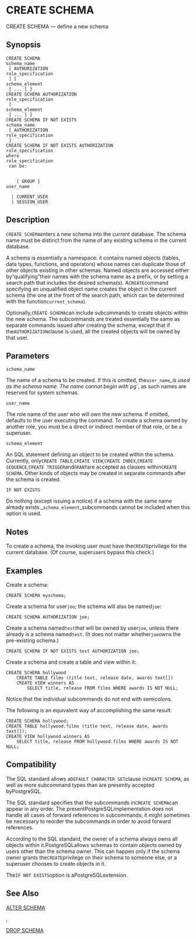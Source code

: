 # CREATE SCHEMA

CREATE SCHEMA — define a new schema

## Synopsis

```text
CREATE SCHEMA 
schema_name
 [ AUTHORIZATION 
role_specification
 ] [ 
schema_element
 [ ... ] ]
CREATE SCHEMA AUTHORIZATION 
role_specification
 [ 
schema_element
 [ ... ] ]
CREATE SCHEMA IF NOT EXISTS 
schema_name
 [ AUTHORIZATION 
role_specification
 ]
CREATE SCHEMA IF NOT EXISTS AUTHORIZATION 
role_specification
where 
role_specification
 can be:


    [ GROUP ] 
user_name

  | CURRENT_USER
  | SESSION_USER
```

## Description

`CREATE SCHEMA`enters a new schema into the current database. The schema name must be distinct from the name of any existing schema in the current database.

A schema is essentially a namespace: it contains named objects \(tables, data types, functions, and operators\) whose names can duplicate those of other objects existing in other schemas. Named objects are accessed either by“qualifying”their names with the schema name as a prefix, or by setting a search path that includes the desired schema\(s\). A`CREATE`command specifying an unqualified object name creates the object in the current schema \(the one at the front of the search path, which can be determined with the function`current_schema`\).

Optionally,`CREATE SCHEMA`can include subcommands to create objects within the new schema. The subcommands are treated essentially the same as separate commands issued after creating the schema, except that if the`AUTHORIZATION`clause is used, all the created objects will be owned by that user.

## Parameters

`schema_name`

The name of a schema to be created. If this is omitted, the`user_name`_\_is used as the schema name. The name cannot begin with\`pg_\`, as such names are reserved for system schemas.

`user_name`

The role name of the user who will own the new schema. If omitted, defaults to the user executing the command. To create a schema owned by another role, you must be a direct or indirect member of that role, or be a superuser.

`schema_element`

An SQL statement defining an object to be created within the schema. Currently, only`CREATE TABLE`,`CREATE VIEW`,`CREATE INDEX`,`CREATE SEQUENCE`,`CREATE TRIGGER`and`GRANT`are accepted as clauses within`CREATE SCHEMA`. Other kinds of objects may be created in separate commands after the schema is created.

`IF NOT EXISTS`

Do nothing \(except issuing a notice\) if a schema with the same name already exists.\_`schema_element`\_subcommands cannot be included when this option is used.

## Notes

To create a schema, the invoking user must have the`CREATE`privilege for the current database. \(Of course, superusers bypass this check.\)

## Examples

Create a schema:

```text
CREATE SCHEMA myschema;
```

Create a schema for user`joe`; the schema will also be named`joe`:

```text
CREATE SCHEMA AUTHORIZATION joe;
```

Create a schema named`test`that will be owned by user`joe`, unless there already is a schema named`test`. \(It does not matter whether`joe`owns the pre-existing schema.\)

```text
CREATE SCHEMA IF NOT EXISTS test AUTHORIZATION joe;
```

Create a schema and create a table and view within it:

```text
CREATE SCHEMA hollywood
    CREATE TABLE films (title text, release date, awards text[])
    CREATE VIEW winners AS
        SELECT title, release FROM films WHERE awards IS NOT NULL;
```

Notice that the individual subcommands do not end with semicolons.

The following is an equivalent way of accomplishing the same result:

```text
CREATE SCHEMA hollywood;
CREATE TABLE hollywood.films (title text, release date, awards text[]);
CREATE VIEW hollywood.winners AS
    SELECT title, release FROM hollywood.films WHERE awards IS NOT NULL;
```

## Compatibility

The SQL standard allows a`DEFAULT CHARACTER SET`clause in`CREATE SCHEMA`, as well as more subcommand types than are presently accepted byPostgreSQL.

The SQL standard specifies that the subcommands in`CREATE SCHEMA`can appear in any order. The presentPostgreSQLimplementation does not handle all cases of forward references in subcommands; it might sometimes be necessary to reorder the subcommands in order to avoid forward references.

According to the SQL standard, the owner of a schema always owns all objects within it.PostgreSQLallows schemas to contain objects owned by users other than the schema owner. This can happen only if the schema owner grants the`CREATE`privilege on their schema to someone else, or a superuser chooses to create objects in it.

The`IF NOT EXISTS`option is aPostgreSQLextension.

## See Also

[ALTER SCHEMA](https://www.postgresql.org/docs/10/static/sql-alterschema.html)

,

[DROP SCHEMA](https://www.postgresql.org/docs/10/static/sql-dropschema.html)

